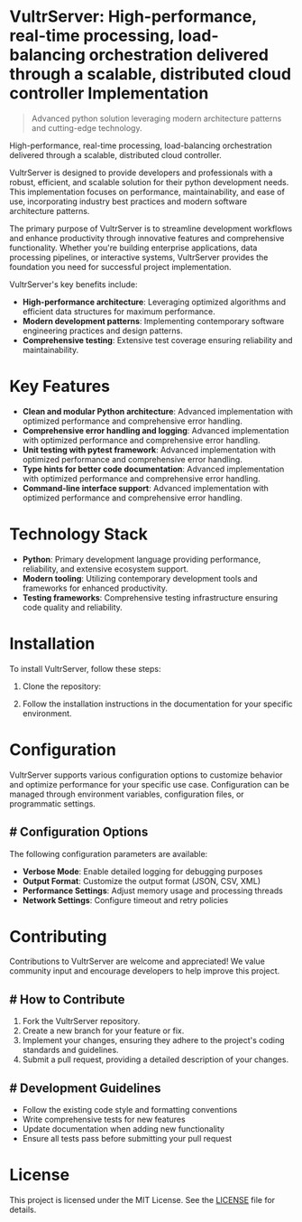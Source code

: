 <!-- fallback_VultrServer_20251015194441_61646 -->

# VultrServer: High-performance, real-time processing, load-balancing orchestration delivered through a scalable, distributed cloud controller Implementation
> Advanced python solution leveraging modern architecture patterns and cutting-edge technology.

High-performance, real-time processing, load-balancing orchestration delivered through a scalable, distributed cloud controller.

VultrServer is designed to provide developers and professionals with a robust, efficient, and scalable solution for their python development needs. This implementation focuses on performance, maintainability, and ease of use, incorporating industry best practices and modern software architecture patterns.

The primary purpose of VultrServer is to streamline development workflows and enhance productivity through innovative features and comprehensive functionality. Whether you're building enterprise applications, data processing pipelines, or interactive systems, VultrServer provides the foundation you need for successful project implementation.

VultrServer's key benefits include:

* **High-performance architecture**: Leveraging optimized algorithms and efficient data structures for maximum performance.
* **Modern development patterns**: Implementing contemporary software engineering practices and design patterns.
* **Comprehensive testing**: Extensive test coverage ensuring reliability and maintainability.

# Key Features

* **Clean and modular Python architecture**: Advanced implementation with optimized performance and comprehensive error handling.
* **Comprehensive error handling and logging**: Advanced implementation with optimized performance and comprehensive error handling.
* **Unit testing with pytest framework**: Advanced implementation with optimized performance and comprehensive error handling.
* **Type hints for better code documentation**: Advanced implementation with optimized performance and comprehensive error handling.
* **Command-line interface support**: Advanced implementation with optimized performance and comprehensive error handling.

# Technology Stack

* **Python**: Primary development language providing performance, reliability, and extensive ecosystem support.
* **Modern tooling**: Utilizing contemporary development tools and frameworks for enhanced productivity.
* **Testing frameworks**: Comprehensive testing infrastructure ensuring code quality and reliability.

# Installation

To install VultrServer, follow these steps:

1. Clone the repository:


2. Follow the installation instructions in the documentation for your specific environment.

# Configuration

VultrServer supports various configuration options to customize behavior and optimize performance for your specific use case. Configuration can be managed through environment variables, configuration files, or programmatic settings.

## # Configuration Options

The following configuration parameters are available:

* **Verbose Mode**: Enable detailed logging for debugging purposes
* **Output Format**: Customize the output format (JSON, CSV, XML)
* **Performance Settings**: Adjust memory usage and processing threads
* **Network Settings**: Configure timeout and retry policies

# Contributing

Contributions to VultrServer are welcome and appreciated! We value community input and encourage developers to help improve this project.

## # How to Contribute

1. Fork the VultrServer repository.
2. Create a new branch for your feature or fix.
3. Implement your changes, ensuring they adhere to the project's coding standards and guidelines.
4. Submit a pull request, providing a detailed description of your changes.

## # Development Guidelines

* Follow the existing code style and formatting conventions
* Write comprehensive tests for new features
* Update documentation when adding new functionality
* Ensure all tests pass before submitting your pull request

# License

This project is licensed under the MIT License. See the [LICENSE](https://github.com/lisaantal/VultrServer/blob/main/LICENSE) file for details.
